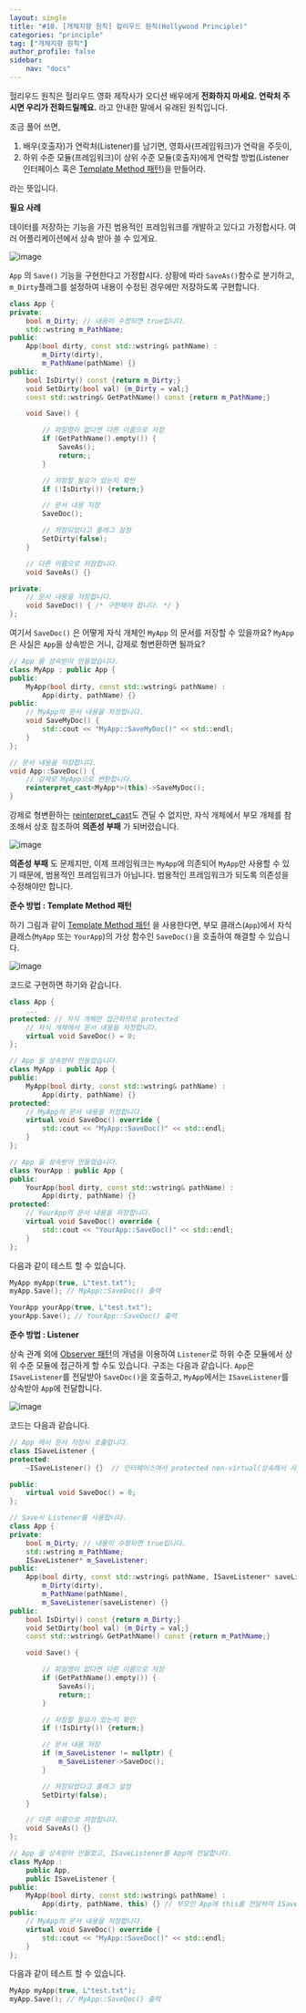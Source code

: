```yaml
---
layout: single
title: "#10. [개체지향 원칙] 헐리우드 원칙(Hollywood Principle)"
categories: "principle"
tag: ["개체지향 원칙"]
author_profile: false
sidebar: 
    nav: "docs"
---
```


헐리우드 원칙은 헐리우드 영화 제작사가 오디션 배우에게 **전화하지 마세요. 연락처 주시면 우리가 전화드릴께요.** 라고 안내한 말에서 유래된 원칙입니다.

조금 풀어 쓰면,

1. 배우(호출자)가 연락처(Listener)를 남기면, 영화사(프레임워크)가 연락을 주듯이,
2. 하위 수준 모듈(프레임워크)이 상위 수준 모듈(호출자)에게 연락할 방법(Listener 인터페이스 혹은 [Template Method 패턴](https://tango1202.github.io/pattern/pattern-template-method/))을 만들어라.

라는 뜻입니다.

**필요 사례**

데이터를 저장하는 기능을 가진 범용적인 프레임워크를 개발하고 있다고 가정합시다. 여러 어플리케이션에서 상속 받아 쓸 수 있게요.

![image](https://github.com/tango1202/tango1202.github.io/assets/133472501/9991a2f6-004f-457a-8871-bac0f728427b)

`App` 의 `Save()` 기능을 구현한다고 가정합시다. 상황에 따라 `SaveAs()`함수로 분기하고, `m_Dirty`플래그를 설정하여 내용이 수정된 경우에만 저장하도록 구현합니다.

```cpp
class App {
private:
    bool m_Dirty; // 내용이 수정되면 true입니다.
    std::wstring m_PathName;
public:
    App(bool dirty, const std::wstring& pathName) :
        m_Dirty(dirty),
        m_PathName(pathName) {} 
public:
    bool IsDirty() const {return m_Dirty;}
    void SetDirty(bool val) {m_Dirty = val;}
    const std::wstring& GetPathName() const {return m_PathName;}

    void Save() {

        // 파일명이 없다면 다른 이름으로 저장
        if (GetPathName().empty()) {
            SaveAs();
            return;;
        }

        // 저장할 필요가 있는지 확인
        if (!IsDirty()) {return;}

        // 문서 내용 저장
        SaveDoc();

        // 저장되었다고 플래그 설정
        SetDirty(false);
    }

    // 다른 이름으로 저장합니다.
    void SaveAs() {}

private:
    // 문서 내용을 저장합니다.
    void SaveDoc() { /* 구현해야 합니다. */ }
};
```

여기서 `SaveDoc()` 은 어떻게 자식 개체인 `MyApp` 의 문서를 저장할 수 있을까요? `MyApp`은 사실은 `App`을 상속받은 거니, 강제로 형변환하면 될까요?

```cpp
// App 을 상속받아 만들었습니다.
class MyApp : public App {
public:
    MyApp(bool dirty, const std::wstring& pathName) :
        App(dirty, pathName) {} 
public:
    // MyApp의 문서 내용을 저장합니다.
    void SaveMyDoc() {
        std::cout << "MyApp::SaveMyDoc()" << std::endl;
    }
};

// 문서 내용을 저장합니다.
void App::SaveDoc() {
    // 강제로 MyApp으로 변환합니다.
    reinterpret_cast<MyApp*>(this)->SaveMyDoc();
}
``` 
강제로 형변환하는 [reinterpret_cast](https://tango1202.github.io/classic-cpp-guide/classic-cpp-guide-conversions/#%EB%AA%85%EC%8B%9C%EC%A0%81-%ED%98%95%EB%B3%80%ED%99%98)도 견딜 수 없지만, 자식 개체에서 부모 개체를 참조해서 상호 참조하여 **의존성 부패** 가 되버렸습니다.

![image](https://github.com/tango1202/tango1202.github.io/assets/133472501/e19a4379-80ae-4a5b-a0c4-042b328b20cd)

**의존성 부패** 도 문제지만, 이제 프레임워크는 `MyApp`에 의존되어 `MyApp`만 사용할 수 있기 때문에, 범용적인 프레임워크가 아닙니다. 범용적인 프레임워크가 되도록 의존성을 수정해야만 합니다.

**준수 방법 : Template Method 패턴**

하기 그림과 같이 [Template Method 패턴](https://tango1202.github.io/pattern/pattern-template-method/) 을 사용한다면, 부모 클래스(`App`)에서 자식 클래스(`MyApp` 또는 `YourApp`)의 가상 함수인 `SaveDoc()`을 호출하여 해결할 수 있습니다.

![image](https://github.com/tango1202/tango1202.github.io/assets/133472501/237506b6-090d-4a7a-8bc4-31438116b97c)

코드로 구현하면 하기와 같습니다.

```cpp
class App {
    ...
protected: // 자식 개체만 접근하므로 protected
    // 자식 개체에서 문서 내용을 저장합니다. 
    virtual void SaveDoc() = 0;
};

// App 을 상속받아 만들었습니다.
class MyApp : public App {
public:
    MyApp(bool dirty, const std::wstring& pathName) :
        App(dirty, pathName) {} 
protected:
    // MyApp의 문서 내용을 저장합니다.
    virtual void SaveDoc() override {
        std::cout << "MyApp::SaveDoc()" << std::endl;
    }
};

// App 을 상속받아 만들었습니다.
class YourApp : public App {
public:
    YourApp(bool dirty, const std::wstring& pathName) :
        App(dirty, pathName) {} 
protected:
    // YourApp의 문서 내용을 저장합니다.
    virtual void SaveDoc() override {
        std::cout << "YourApp::SaveDoc()" << std::endl;
    }
};
```

다음과 같이 테스트 할 수 있습니다.

```cpp
MyApp myApp(true, L"test.txt");
myApp.Save(); // MyApp::SaveDoc() 출력        

YourApp yourApp(true, L"test.txt");
yourApp.Save(); // YourApp::SaveDoc() 출력  
```

**준수 방법 : Listener**

상속 관계 외에 [Observer 패턴](https://tango1202.github.io/pattern/pattern-observer/)의 개념을 이용하여 `Listener`로 하위 수준 모듈에서 상위 수준 모듈에 접근하게 할 수도 있습니다.
구조는 다음과 같습니다. `App`은 `ISaveListener`를 전달받아 `SaveDoc()`을 호출하고, `MyApp`에서는 `ISaveListener`를 상속받아 `App`에 전달합니다.

![image](https://github.com/tango1202/tango1202.github.io/assets/133472501/8d03a4a5-92d8-4cd4-94a2-1f0b1c7ba5bc)

코드는 다음과 같습니다.

```cpp
// App 에서 문서 저장시 호출합니다.
class ISaveListener {
protected:
    ~ISaveListener() {}  // 인터페이스여서 protected non-virtual(상속해서 사용하고, 다형 소멸 안함) 입니다.

public:
    virtual void SaveDoc() = 0;
};

// Save시 Listener를 사용합니다.
class App {
private:
    bool m_Dirty; // 내용이 수정되면 true입니다.
    std::wstring m_PathName;
    ISaveListener* m_SaveListener;
public:
    App(bool dirty, const std::wstring& pathName, ISaveListener* saveListener) : 
        m_Dirty(dirty),
        m_PathName(pathName),
        m_SaveListener(saveListener) {}
public:
    bool IsDirty() const {return m_Dirty;}
    void SetDirty(bool val) {m_Dirty = val;}
    const std::wstring& GetPathName() const {return m_PathName;}

    void Save() {

        // 파일명이 없다면 다른 이름으로 저장
        if (GetPathName().empty()) {
            SaveAs();
            return;;
        }

        // 저장할 필요가 있는지 확인
        if (!IsDirty()) {return;}

        // 문서 내용 저장
        if (m_SaveListener != nullptr) {
            m_SaveListener->SaveDoc();
        }

        // 저장되었다고 플래그 설정
        SetDirty(false);
    }

    // 다른 이름으로 저장합니다.
    void SaveAs() {}
};

// App 을 상속받아 만들었고, ISaveListener를 App에 전달합니다.
class MyApp : 
    public App,
    public ISaveListener {
public:
    MyApp(bool dirty, const std::wstring& pathName) :
        App(dirty, pathName, this) {} // 부모인 App에 this를 전달하여 ISaveListener를 전달합니다.
public:
    // MyApp의 문서 내용을 저장합니다.
    virtual void SaveDoc() override {
        std::cout << "MyApp::SaveDoc()" << std::endl;  
    }
};
```

다음과 같이 테스트 할 수 있습니다.

```cpp
MyApp myApp(true, L"test.txt");
myApp.Save(); // MyApp::SaveDoc() 출력        
```


